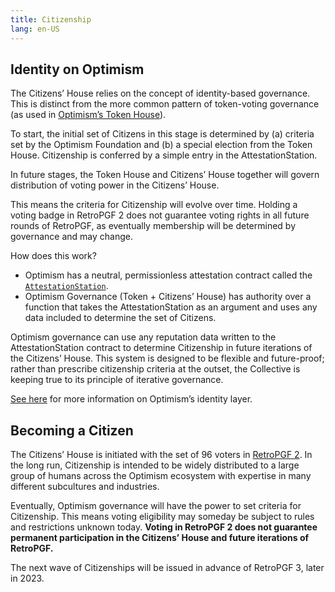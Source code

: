 ```yaml
---
title: Citizenship
lang: en-US
---
```


## Identity on Optimism

The Citizens’ House relies on the concept of identity-based governance. 
This is distinct from the more common pattern of token-voting governance (as used in [Optimism’s Token House](./token-house.md)). 

To start, the initial set of Citizens in this stage is determined by (a) criteria set by the Optimism Foundation and (b) a special election from the Token House. 
Citizenship is conferred by a simple entry in the AttestationStation.

In future stages, the Token House and Citizens’ House together will govern distribution of voting power in the Citizens’ House. 

This means the criteria for Citizenship will evolve over time. 
Holding a voting badge in RetroPGF 2 does not guarantee voting rights in all future rounds of RetroPGF, as eventually membership will be determined by governance and may change.

How does this work?

- Optimism has a neutral, permissionless attestation contract called the [`AttestationStation`](./attestation-station.md).
- Optimism Governance (Token + Citizens’ House) has authority over a function that takes the AttestationStation as an argument and uses any data included to determine the set of Citizens.

Optimism governance can use any reputation data written to the AttestationStation contract to determine Citizenship in future iterations of the Citizens’ House. 
This system is designed to be flexible and future-proof; rather than prescribe citizenship criteria at the outset, the Collective is keeping true to its principle of iterative governance. 

[See here](./attestation-station.md) for more information on Optimism’s identity layer.

## Becoming a Citizen

The Citizens’ House is initiated with the set of 96 voters in [RetroPGF 2](./rpgf-2.md). 
In the long run, Citizenship is intended to be widely distributed to a large group of humans across the Optimism ecosystem with expertise in many different subcultures and industries.

Eventually, Optimism governance will have the power to set criteria for Citizenship. 
This means voting eligibility may someday be subject to rules and restrictions unknown today. 
**Voting in RetroPGF 2 does not guarantee permanent participation in the Citizens’ House and future iterations of RetroPGF.** 

The next wave of Citizenships will be issued in advance of RetroPGF 3, later in 2023.